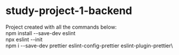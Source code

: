 # study-project-1-backend

Project created with all the commands below:\
npm install --save-dev eslint\
npx eslint --init\
npm i --save-dev prettier eslint-config-prettier eslint-plugin-prettier\
